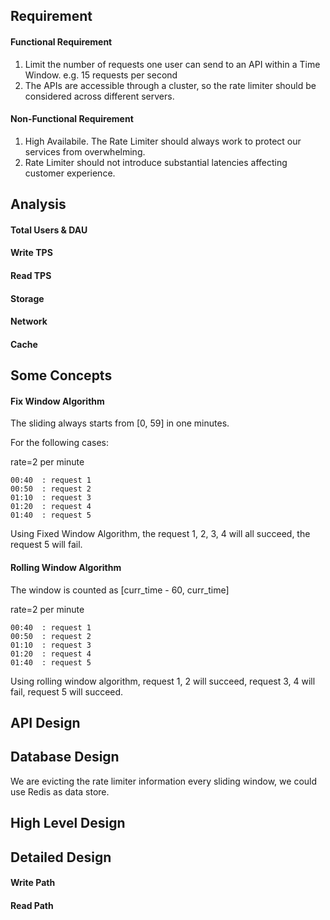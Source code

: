 
## Requirement

#### Functional Requirement
1. Limit the number of requests one user can send to an API within a Time Window. e.g. 15 requests per second
2. The APIs are accessible through a cluster, so the rate limiter should be considered across different servers.

#### Non-Functional Requirement
1. High Availabile. The Rate Limiter should always work to protect our services from overwhelming.
2. Rate Limiter should not introduce substantial latencies affecting customer experience.

## Analysis

#### Total Users & DAU

#### Write TPS

#### Read TPS

#### Storage

#### Network

#### Cache

## Some Concepts

#### Fix Window Algorithm

The sliding always starts from [0, 59] in one minutes.

For the following cases:

rate=2 per minute
```
00:40  : request 1
00:50  : request 2
01:10  : request 3
01:20  : request 4
01:40  : request 5
```
Using Fixed Window Algorithm, the request 1, 2, 3, 4 will all succeed, the request 5 will fail.

#### Rolling Window Algorithm
The window is counted as [curr_time - 60, curr_time]

rate=2 per minute
```
00:40  : request 1
00:50  : request 2
01:10  : request 3
01:20  : request 4
01:40  : request 5
```

Using rolling window algorithm, request 1, 2 will succeed, request 3, 4 will fail, request 5 will succeed.


## API Design

## Database Design

We are evicting the rate limiter information every sliding window, we could use Redis as data store.

## High Level Design



## Detailed Design

#### Write Path

#### Read Path

